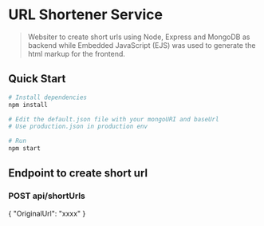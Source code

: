 # URL Shortener Service

> Websiter to create short urls using Node, Express and MongoDB as backend while Embedded JavaScript (EJS) was used to generate the html markup for the frontend.

## Quick Start

```bash
# Install dependencies
npm install

# Edit the default.json file with your mongoURI and baseUrl
# Use production.json in production env

# Run
npm start
```

## Endpoint to create short url

### POST api/shortUrls

{ "OriginalUrl": "xxxx" }
